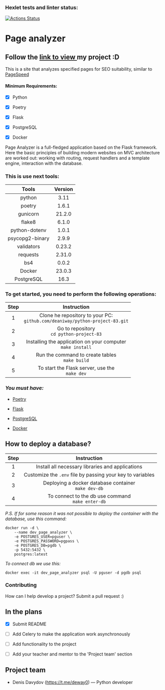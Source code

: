 ### Hexlet tests and linter status:
[![Actions Status](https://github.com/deaniway/python-project-83/actions/workflows/hexlet-check.yml/badge.svg)](https://github.com/deaniway/python-project-83/actions)


# Page analyzer
## Follow the [link to view ](https://python-project-83-1-gyiq.onrender.com) my project :D


This is a site that analyzes specified pages for SEO suitability, similar to [PageSpeed](https://pagespeed.web.dev/)


#### Minimum Requirements:
 - [x] Python 
 - [x] Poetry
 - [x] Flask
 - [x] PostgreSQL
 - [x] Docker


Page Analyzer is a full-fledged application based on the Flask framework. 
Here the basic principles of building modern websites on MVC architecture are worked out: working with routing, 
request handlers and a template engine, interaction with the database.


### This is  use next tools:

|      Tools      | Version |
|:---------------:|:-------:|
|     python      |  3.11   |
|     poetry      |  1.6.1  |
|    gunicorn     | 21.2.0  |
|     flake8      |  6.1.0  |
|  python-dotenv  |  1.0.1  |
| psycopg2-binary |  2.9.9  |
|   validators    | 0.23.2  |
|    requests     | 2.31.0  |
|       bs4       |  0.0.2  |
|     Docker      | 23.0.3  |
|   PostgreSQL    |  16.3   |





### To get started, you need to perform the following operations:

| Step |                                   Instruction                                   |
|:----:|:-------------------------------------------------------------------------------:|
|  1   | Clone he repository to your PC:<br/>`github.com/deaniway/python-project-83.git` |
|  2   |                   Go to repository<br/>`cd python-project-83`                   |
|  3   |         Installing the application on your computer<br/>`make install`          | 
|  4   |                Run the command to create tables<br/>`make build`                | 
|  5   |                To start the Flask server, use the<br/>`make dev`                |





### *You must have:* 

- [Poetry](https://python-poetry.org) 

- [Flask](https://flask.palletsprojects.com/en/3.0.x/) 

- [PostgreSQL](https://www.postgresql.org/) 

- [Docker](https://www.docker.com/) 


## How to deploy a database?

| Step |                        Instruction                         |
|:----:|:----------------------------------------------------------:|
|  1   |      Install all necessary libraries and applications      |
|  2   | Customize the `.env` file by passing your key to variables |
|  3   |  Deploying a docker database container<br/>`make dev-db`   | 
|  4   |    To connect to the db use command<br/>`make enter-db`    | 

*P.S.* *If for some reason it was not possible to deploy the container with the database, use this command:*

```
docker run -d \
    --name dev_page_analyzer \
    -e POSTGRES_USER=pguser \
    -e POSTGRES_PASSWORD=pgpass \
    -e POSTGRES_DB=pgdb \
    -p 5432:5432 \
    postgres:latest
```
*To connect db we use this:*
```
docker exec -it dev_page_analyzer psql -U pguser -d pgdb psql
```



### Contributing

How can I help develop a project? Submit a pull request :)




## In the plans
- [x] Submit README
- [ ] Add Сelery to make the application work asynchronously
- [ ] Add functionality to the project
- [ ] Add your teacher and mentor to the 'Project team' section



## Project team
- Denis Davydov (https://t.me/deway0) — Python developer
